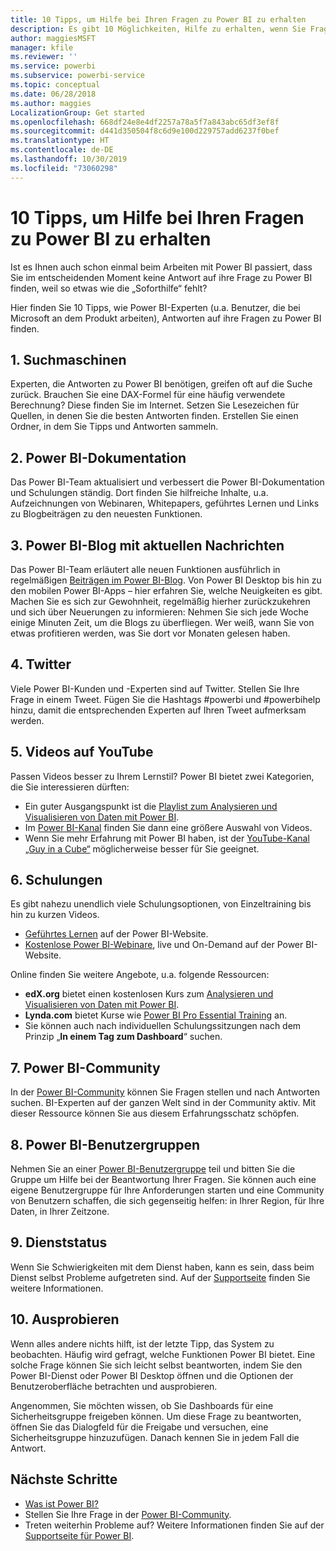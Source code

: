 ```yaml
---
title: 10 Tipps, um Hilfe bei Ihren Fragen zu Power BI zu erhalten
description: Es gibt 10 Möglichkeiten, Hilfe zu erhalten, wenn Sie Fragen zur Funktionsweise von Power BI haben.
author: maggiesMSFT
manager: kfile
ms.reviewer: ''
ms.service: powerbi
ms.subservice: powerbi-service
ms.topic: conceptual
ms.date: 06/28/2018
ms.author: maggies
LocalizationGroup: Get started
ms.openlocfilehash: 668df24e8e4df2257a78a5f7a843abc65df3ef8f
ms.sourcegitcommit: d441d350504f8c6d9e100d229757add6237f0bef
ms.translationtype: HT
ms.contentlocale: de-DE
ms.lasthandoff: 10/30/2019
ms.locfileid: "73060298"
---
```

# <a name="10-tips-for-getting-help-with-your-power-bi-questions"></a>10 Tipps, um Hilfe bei Ihren Fragen zu Power BI zu erhalten
Ist es Ihnen auch schon einmal beim Arbeiten mit Power BI passiert, dass Sie im entscheidenden Moment keine Antwort auf ihre Frage zu Power BI finden, weil so etwas wie die „Soforthilfe“ fehlt? 

Hier finden Sie 10 Tipps, wie Power BI-Experten (u.a. Benutzer, die bei Microsoft an dem Produkt arbeiten), Antworten auf ihre Fragen zu Power BI finden.

## <a name="1-use-a-search-engine"></a>1\. Suchmaschinen
Experten, die Antworten zu Power BI benötigen, greifen oft auf die Suche zurück. Brauchen Sie eine DAX-Formel für eine häufig verwendete Berechnung? Diese finden Sie im Internet. Setzen Sie Lesezeichen für Quellen, in denen Sie die besten Antworten finden. Erstellen Sie einen Ordner, in dem Sie Tipps und Antworten sammeln.


## <a name="2-check-the-power-bi-documentation"></a>2\. Power BI-Dokumentation
Das Power BI-Team aktualisiert und verbessert die Power BI-Dokumentation und Schulungen ständig. Dort finden Sie hilfreiche Inhalte, u.a. Aufzeichnungen von Webinaren, Whitepapers, geführtes Lernen und Links zu Blogbeiträgen zu den neuesten Funktionen.

## <a name="3-read-the-power-bi-blog-for-the-latest-news"></a>3\. Power BI-Blog mit aktuellen Nachrichten
Das Power BI-Team erläutert alle neuen Funktionen ausführlich in regelmäßigen [Beiträgen im Power BI-Blog](https://powerbi.microsoft.com/blog/). Von Power BI Desktop bis hin zu den mobilen Power BI-Apps – hier erfahren Sie, welche Neuigkeiten es gibt. Machen Sie es sich zur Gewohnheit, regelmäßig hierher zurückzukehren und sich über Neuerungen zu informieren: Nehmen Sie sich jede Woche einige Minuten Zeit, um die Blogs zu überfliegen. Wer weiß, wann Sie von etwas profitieren werden, was Sie dort vor Monaten gelesen haben.

## <a name="4-try-twitter"></a>4\. Twitter
Viele Power BI-Kunden und -Experten sind auf Twitter. Stellen Sie Ihre Frage in einem Tweet. Fügen Sie die Hashtags #powerbi und #powerbihelp hinzu, damit die entsprechenden Experten auf Ihren Tweet aufmerksam werden.

## <a name="5-watch-videos-on-youtube"></a>5\. Videos auf YouTube
Passen Videos besser zu Ihrem Lernstil? Power BI bietet zwei Kategorien, die Sie interessieren dürften:

* Ein guter Ausgangspunkt ist die [Playlist zum Analysieren und Visualisieren von Daten mit Power BI](https://www.youtube.com/playlist?list=PL1N57mwBHtN0JFoKSR0n-tBkUJHeMP2cP).
* Im [Power BI-Kanal](https://www.youtube.com/user/mspowerbi/videos) finden Sie dann eine größere Auswahl von Videos.
* Wenn Sie mehr Erfahrung mit Power BI haben, ist der [YouTube-Kanal „Guy in a Cube“](https://www.youtube.com/channel/UCFp1vaKzpfvoGai0vE5VJ0w) möglicherweise besser für Sie geeignet.

## <a name="6-attend-training"></a>6\. Schulungen
Es gibt nahezu unendlich viele Schulungsoptionen, von Einzeltraining bis hin zu kurzen Videos.

* [Geführtes Lernen](guided-learning/index.md) auf der Power BI-Website.
* [Kostenlose Power BI-Webinare](webinars.md), live und On-Demand auf der Power BI-Website.

Online finden Sie weitere Angebote, u.a. folgende Ressourcen:

* **edX.org** bietet einen kostenlosen Kurs zum [Analysieren und Visualisieren von Daten mit Power BI](https://www.edx.org/course/analyzing-visualizing-data-power-bi-microsoft-dat207x-4).
* **Lynda.com** bietet Kurse wie [Power BI Pro Essential Training](https://www.lynda.com/Power-BI-tutorials/Power-BI-Pro-Essential-Training/485820-2.html) an.
* Sie können auch nach individuellen Schulungssitzungen nach dem Prinzip „**In einem Tag zum Dashboard**“ suchen.

## <a name="7-ask-or-search-in-the-power-bi-community"></a>7\. Power BI-Community
In der [Power BI-Community](http://community.powerbi.com) können Sie Fragen stellen und nach Antworten suchen. BI-Experten auf der ganzen Welt sind in der Community aktiv. Mit dieser Ressource können Sie aus diesem Erfahrungsschatz schöpfen.

## <a name="8-join-or-create-a-power-bi-user-group"></a>8\. Power BI-Benutzergruppen
Nehmen Sie an einer [Power BI-Benutzergruppe](https://community.powerbi.com/t5/Power-BI-User-Groups/ct-p/Groups) teil und bitten Sie die Gruppe um Hilfe bei der Beantwortung Ihrer Fragen. Sie können auch eine eigene Benutzergruppe für Ihre Anforderungen starten und eine Community von Benutzern schaffen, die sich gegenseitig helfen: in Ihrer Region, für Ihre Daten, in Ihrer Zeitzone.

## <a name="9-check-the-service-status"></a>9\. Dienststatus
Wenn Sie Schwierigkeiten mit dem Dienst haben, kann es sein, dass beim Dienst selbst Probleme aufgetreten sind. Auf der [Supportseite](https://powerbi.microsoft.com/support/) finden Sie weitere Informationen.

## <a name="10-just-try-it"></a>10. Ausprobieren
Wenn alles andere nichts hilft, ist der letzte Tipp, das System zu beobachten. Häufig wird gefragt, welche Funktionen Power BI bietet. Eine solche Frage können Sie sich leicht selbst beantworten, indem Sie den Power BI-Dienst oder Power BI Desktop öffnen und die Optionen der Benutzeroberfläche betrachten und ausprobieren.

Angenommen, Sie möchten wissen, ob Sie Dashboards für eine Sicherheitsgruppe freigeben können. Um diese Frage zu beantworten, öffnen Sie das Dialogfeld für die Freigabe und versuchen, eine Sicherheitsgruppe hinzuzufügen. Danach kennen Sie in jedem Fall die Antwort.

## <a name="next-steps"></a>Nächste Schritte
* [Was ist Power BI?](fundamentals/power-bi-overview.md)
* Stellen Sie Ihre Frage in der [Power BI-Community](http://community.powerbi.com/).
* Treten weiterhin Probleme auf? Weitere Informationen finden Sie auf der [Supportseite für Power BI](https://powerbi.microsoft.com/support/).
